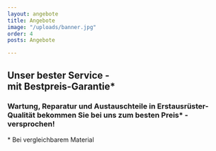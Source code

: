 ```yaml
---
layout: angebote
title: Angebote
image: "/uploads/banner.jpg"
order: 4
posts: Angebote

---
```

## Unser bester Service - <br>mit Bestpreis-Garantie*

### Wartung, Reparatur und Austauschteile in Erstausrüster-Qualität bekommen Sie bei uns zum besten Preis* - versprochen!

\* Bei vergleichbarem Material
